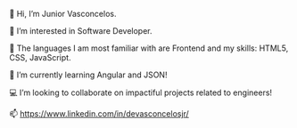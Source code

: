👋 Hi, I’m Junior Vasconcelos.

👀 I’m interested in Software Developer.

🐍 The languages I am most familiar with are Frontend and my skills: HTML5, CSS, JavaScript.

🌱 I’m currently learning Angular and JSON!

💻 I’m looking to collaborate on impactiful projects related to engineers!

📫 https://www.linkedin.com/in/devasconcelosjr/

